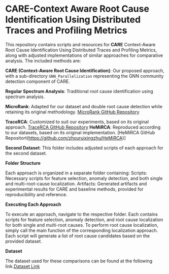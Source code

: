 # CARE-Context Aware Root Cause Identification Using Distributed Traces and Profiling Metrics

This repository contains scripts and resources for **CARE** Context-Aware Root Cause Identification Using Distributed Traces and Profiling Metrics, along with adjusted implementations of similar approaches for comparative analysis. The included methods are:

**CARE (Context-Aware Root Cause Identification)**: Our proposed approach, with a sub-directory `GNN_Parallelization` representing the GNN community detection component of CARE.

**Regular Spectrum Analysis**: Traditional root cause identification using spectrum analysis.

**MicroRank**: Adapted for our dataset and double root cause detection while retaining its original methodology. [MicroRank GitHub Repository](https://github.com/IntelligentDDS/MicroRank/tree/main)

**TraceRCA**: Customized to suit our experiments, based on its original approach. [TraceRCA GitHub Repository](https://github.com/NetManAIOps/TraceRCA)
**HeMiRCA**: Reproduced according to our datasets, based on its original implementation. [HeMiRCA GitHub Repositort(https://github.com/zhouruixingzhu/HeMiRCA)]

**Second Dataset**: This folder includes adjusted scripts of each approach for the second dataset.



**Folder Structure**

Each approach is organized in a separate folder containing:
Scripts: Necessary scripts for feature selection, anomaly detection, and both single and multi-root-cause localization.
Artifacts: Generated artifacts and experimental results for CARE and baseline methods, provided for reproducibility and reference.



**Executing Each Approach**

To execute an approach, navigate to the respective folder. Each contains scripts for feature selection, anomaly detection, and root cause localization for both single and multi-root causes. To perform root cause localization, simply call the main function of the corresponding localization approach. Each script will generate a list of root cause candidates based on the provided dataset.



**Dataset**

The dataset used for these comparisons can be found at the following link.[Dataset Link](https://onedrive.live.com/?authkey=%21AAUszKmCUiodw94&id=BF4BCE76A3C5838D%21108&cid=BF4BCE76A3C5838D)
